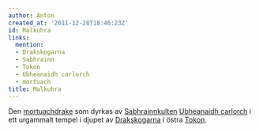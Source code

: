 ```yaml
---
author: Anton
created_at: '2011-12-28T18:46:23Z'
id: Malkuhra
links:
  mention:
  - Drakskogarna
  - Sabhrainn
  - Tokon
  - Ubheanaidh carlorch
  - mortuach
title: Malkuhra
---
```


Den [mortuachdrake] som dyrkas av [Sabhrainnkulten][] [Ubheanaidh carlorch] i ett urgammalt tempel i
djupet av [Drakskogarna] i östra [Tokon].

  [mortuachdrake]: mortuach
  [Sabhrainnkulten]: Sabhrainn
  [Ubheanaidh carlorch]: Ubheanaidh_carlorch
  [Drakskogarna]: Drakskogarna
  [Tokon]: Tokon
